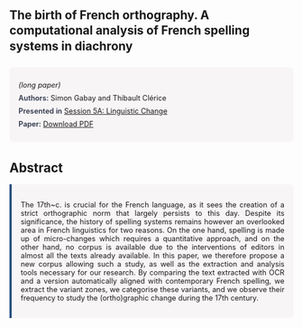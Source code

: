 
<style>    
    h2 {
        margin-top: 0;
        margin-bottom: 1.5rem;
        line-height: 1.3;
    }
    
    h3 {
        margin-top: 2rem;
        margin-bottom: 1rem;
        font-size: 1.4rem;
        font-weight:bold;
    }
    
    .metadata {
        background-color: rgba(96,24,67,0.03);
        padding: 1rem;
        font-size:0.8rem;
        border-radius: 6px;
        margin-bottom: 2rem;
    }
    
    .metadata p {
        margin: 0.5rem 0;
    }
    
    .abstract {
        text-align: justify;
        font-size:0.8rem;
        padding: 1rem;
        background-color: rgba(96,24,67,0.03);
        border-left: 4px solid #2c5282;
        border-radius: 0 6px 6px 0;
    }
    
    strong {
        color: #2d3748;
        font-weight: 600;
    }
</style>
<main role="main">
<h2>The birth of French orthography. A computational analysis of French spelling systems in diachrony</h2>

<section class="metadata">
<p style='font-size:0.8rem'><i>(long paper)</i></p>
<p><strong>Authors:</strong> Simon Gabay and Thibault Clérice</p>
<p><strong>Presented in</strong> <a href="/programme/#session5A">Session 5A: Linguistic Change</a></p>
<p><strong>Paper:</strong> <a href="https://ceur-ws.org/Vol-3834/paper21.pdf">Download PDF</a></p>
</section>

<section>
<h3>Abstract</h3>
<div class="abstract">
<p>The 17th~c. is crucial for the French language, as it sees the creation of a strict orthographic norm that largely persists to this day. Despite its significance, the history of spelling systems remains however an overlooked area in French linguistics for two reasons. On the one hand, spelling is made up of micro-changes which requires a quantitative approach, and on the other hand, no corpus is available due to the interventions of editors in almost all the texts already available. In this paper, we therefore propose a new corpus allowing such a study, as well as the extraction and analysis tools necessary for our research. By comparing the text extracted with OCR and a version automatically aligned with contemporary French spelling, we extract the variant zones, we categorise these variants, and we observe their frequency to study the (ortho)graphic change during the 17th century.</p>
</div>
</section>
</main>